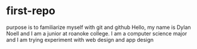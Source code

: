 # first-repo
purpose is to familiarize myself with git and github
Hello, my name is Dylan Noell and I am a junior at roanoke college. I am a computer science major and I am trying experiment with web design and app design
